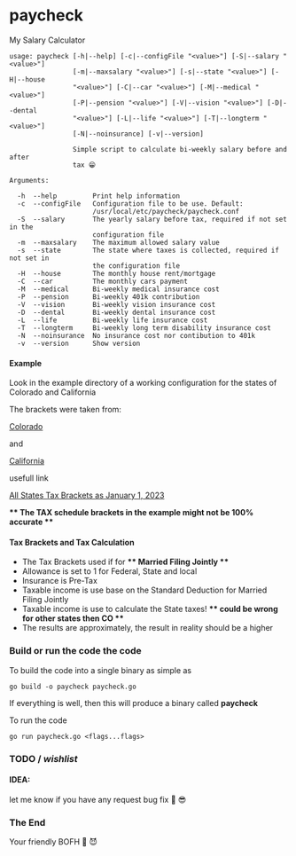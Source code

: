 # paycheck
My Salary Calculator

```
usage: paycheck [-h|--help] [-c|--configFile "<value>"] [-S|--salary "<value>"]
                [-m|--maxsalary "<value>"] [-s|--state "<value>"] [-H|--house
                "<value>"] [-C|--car "<value>"] [-M|--medical "<value>"]
                [-P|--pension "<value>"] [-V|--vision "<value>"] [-D|--dental
                "<value>"] [-L|--life "<value>"] [-T|--longterm "<value>"]
                [-N|--noinsurance] [-v|--version]

                Simple script to calculate bi-weekly salary before and after
                tax 😁

Arguments:

  -h  --help         Print help information
  -c  --configFile   Configuration file to be use. Default:
                     /usr/local/etc/paycheck/paycheck.conf
  -S  --salary       The yearly salary before tax, required if not set in the
                     configuration file
  -m  --maxsalary    The maximum allowed salary value
  -s  --state        The state where taxes is collected, required if not set in
                     the configuration file
  -H  --house        The monthly house rent/mortgage
  -C  --car          The monthly cars payment
  -M  --medical      Bi-weekly medical insurance cost
  -P  --pension      Bi-weekly 401k contribution
  -V  --vision       Bi-weekly vision insurance cost
  -D  --dental       Bi-weekly dental insurance cost
  -L  --life         Bi-weekly life insurance cost
  -T  --longterm     Bi-weekly long term disability insurance cost
  -N  --noinsurance  No insurance cost nor contibution to 401k
  -v  --version      Show version
```

#### Example
Look in the example directory of a working configuration for the states of Colorado and California 

The brackets were taken from: 

[Colorado](https://leg.colorado.gov/agencies/legislative-council-staff/individual-income-tax%C2%A0) 

and 

[California](https://www.ftb.ca.gov/forms/2022/2022-540-tax-rate-schedules.pdf) 

usefull link 

[All States Tax Brackets as January 1, 2023](https://taxfoundation.org/state-income-tax-rates-2023/) 

__** The TAX schedule brackets in the example might not be 100% accurate  **__

#### Tax Brackets and Tax Calculation
- The Tax Brackets used if for __** Married Filing Jointly **__
- Allowance is set to 1 for Federal, State and local 
- Insurance is Pre-Tax 
- Taxable income is use base on the Standard Deduction for Married Filing Jointly 
- Taxable income is use to calculate the State taxes! __** could be wrong for other states then CO **__
- The results are approximately, the result in reality should be a higher 


### Build or run the code the code
To build the code into a single binary as simple as
```
go build -o paycheck paycheck.go
```
If everything is well, then this will produce a binary called **paycheck** 

To run the code
```
go run paycheck.go <flags...flags>
```


### TODO / *wishlist*


#### IDEA:
let me know if you have any request bug fix 👻 😎


### The End
Your friendly BOFH 🦄 😈          

